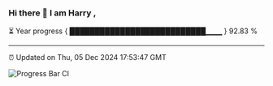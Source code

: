### Hi there 👋 I am Harry , 

⏳ Year progress { ███████████████████████████▁▁▁ } 92.83 %

---

⏰ Updated on Thu, 05 Dec 2024 17:53:47 GMT

![Progress Bar CI](https://github.com/duykhang68/duykhang68/workflows/Progress%20Bar%20CI/badge.svg)
